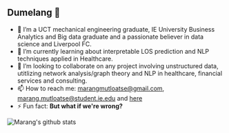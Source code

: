## Dumelang 👋



- 🔭 I’m a UCT mechanical engineering graduate, IE University Business Analytics and Big data graduate and a passionate believer in data science and Liverpool FC.
- 🌱 I’m currently learning about interpretable LOS prediction and NLP techniques applied in Healthcare.
- 👯 I’m looking to collaborate on any project involving unstructured data, utitlizing network analysis/graph theory and NLP in healthcare, financial services and consulting.
- 📫 How to reach me: <marangmutloatse@gmail.com>, <marang.mutloatse@student.ie.edu> and [here](https://www.linkedin.com/in/marangmutloatse/)
- ⚡ Fun fact: **But what if we're wrong?**

![Marang's github stats](https://github-readme-stats.vercel.app/api?username=maz2198&count_private=true&show_icons=true&theme=radical)

